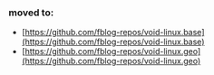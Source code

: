 ### moved to:
- [https://github.com/fblog-repos/void-linux.base](https://github.com/fblog-repos/void-linux.base)
- [https://github.com/fblog-repos/void-linux.geo](https://github.com/fblog-repos/void-linux.geo)
